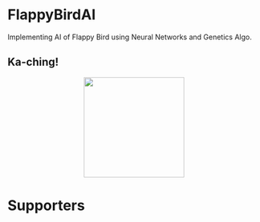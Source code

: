 # FlappyBirdAI
Implementing AI of Flappy Bird using Neural Networks and Genetics Algo.

## Ka-ching!

<p align="center">
									  			<a href="https://razorpay.webug.space/TarunTomar122/FlappyBirdAI"><img src="https://i.imgur.com/ihTLDXK.jpeg" width="200"/></a>
											</p>

# Supporters

